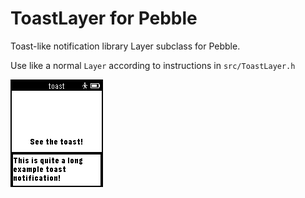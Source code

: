 # ToastLayer for Pebble

Toast-like notification library Layer subclass for Pebble.

Use like a normal `Layer` according to instructions in `src/ToastLayer.h`

![screenshot](screenshots/screenshot.png)